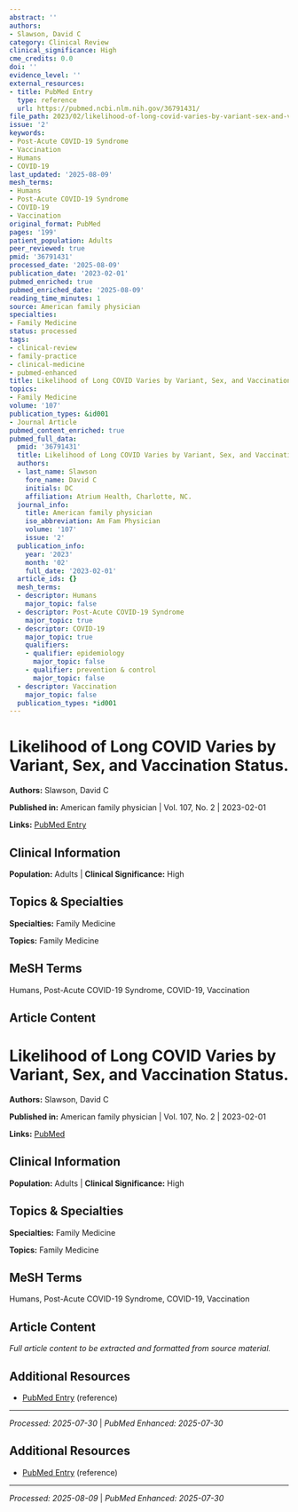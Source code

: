 ```yaml
---
abstract: ''
authors:
- Slawson, David C
category: Clinical Review
clinical_significance: High
cme_credits: 0.0
doi: ''
evidence_level: ''
external_resources:
- title: PubMed Entry
  type: reference
  url: https://pubmed.ncbi.nlm.nih.gov/36791431/
file_path: 2023/02/likelihood-of-long-covid-varies-by-variant-sex-and-vaccinati.md
issue: '2'
keywords:
- Post-Acute COVID-19 Syndrome
- Vaccination
- Humans
- COVID-19
last_updated: '2025-08-09'
mesh_terms:
- Humans
- Post-Acute COVID-19 Syndrome
- COVID-19
- Vaccination
original_format: PubMed
pages: '199'
patient_population: Adults
peer_reviewed: true
pmid: '36791431'
processed_date: '2025-08-09'
publication_date: '2023-02-01'
pubmed_enriched: true
pubmed_enriched_date: '2025-08-09'
reading_time_minutes: 1
source: American family physician
specialties:
- Family Medicine
status: processed
tags:
- clinical-review
- family-practice
- clinical-medicine
- pubmed-enhanced
title: Likelihood of Long COVID Varies by Variant, Sex, and Vaccination Status.
topics:
- Family Medicine
volume: '107'
publication_types: &id001
- Journal Article
pubmed_content_enriched: true
pubmed_full_data:
  pmid: '36791431'
  title: Likelihood of Long COVID Varies by Variant, Sex, and Vaccination Status.
  authors:
  - last_name: Slawson
    fore_name: David C
    initials: DC
    affiliation: Atrium Health, Charlotte, NC.
  journal_info:
    title: American family physician
    iso_abbreviation: Am Fam Physician
    volume: '107'
    issue: '2'
  publication_info:
    year: '2023'
    month: '02'
    full_date: '2023-02-01'
  article_ids: {}
  mesh_terms:
  - descriptor: Humans
    major_topic: false
  - descriptor: Post-Acute COVID-19 Syndrome
    major_topic: true
  - descriptor: COVID-19
    major_topic: true
    qualifiers:
    - qualifier: epidemiology
      major_topic: false
    - qualifier: prevention & control
      major_topic: false
  - descriptor: Vaccination
    major_topic: false
  publication_types: *id001
---
```


# Likelihood of Long COVID Varies by Variant, Sex, and Vaccination Status.

**Authors:** Slawson, David C

**Published in:** American family physician | Vol. 107, No. 2 | 2023-02-01

**Links:** [PubMed Entry](https://pubmed.ncbi.nlm.nih.gov/36791431/)

## Clinical Information

**Population:** Adults | **Clinical Significance:** High

## Topics & Specialties

**Specialties:** Family Medicine

**Topics:** Family Medicine

## MeSH Terms

Humans, Post-Acute COVID-19 Syndrome, COVID-19, Vaccination

## Article Content

# Likelihood of Long COVID Varies by Variant, Sex, and Vaccination Status.

**Authors:** Slawson, David C

**Published in:** American family physician | Vol. 107, No. 2 | 2023-02-01

**Links:** [PubMed](https://pubmed.ncbi.nlm.nih.gov/36791431/)

## Clinical Information

**Population:** Adults | **Clinical Significance:** High

## Topics & Specialties

**Specialties:** Family Medicine

**Topics:** Family Medicine

## MeSH Terms

Humans, Post-Acute COVID-19 Syndrome, COVID-19, Vaccination

## Article Content

*Full article content to be extracted and formatted from source material.*

## Additional Resources

- [PubMed Entry](https://pubmed.ncbi.nlm.nih.gov/36791431/) (reference)

---

*Processed: 2025-07-30* | *PubMed Enhanced: 2025-07-30*

## Additional Resources

- [PubMed Entry](https://pubmed.ncbi.nlm.nih.gov/36791431/) (reference)

---

*Processed: 2025-08-09* | *PubMed Enhanced: 2025-07-30*
